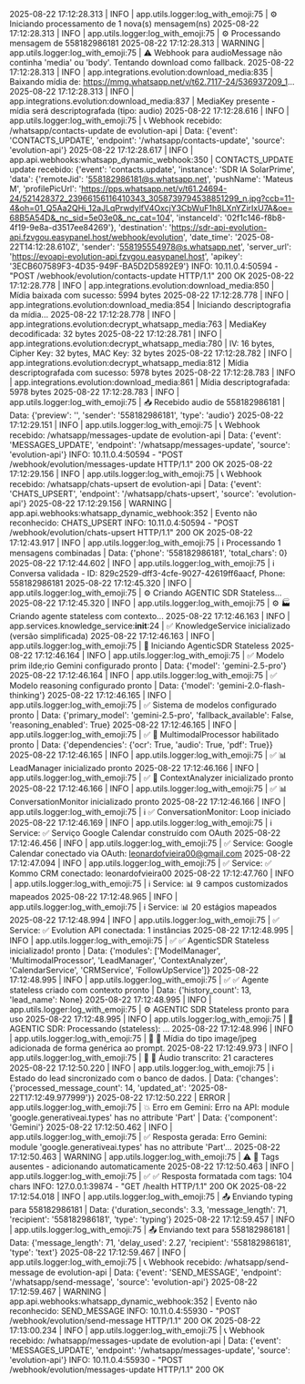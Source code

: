 2025-08-22 17:12:28.313 | INFO     | app.utils.logger:log_with_emoji:75 | ⚙️ Iniciando processamento de 1 nova(s) mensagem(ns)
2025-08-22 17:12:28.313 | INFO     | app.utils.logger:log_with_emoji:75 | ⚙️ Processando mensagem de 558182986181
2025-08-22 17:12:28.313 | WARNING  | app.utils.logger:log_with_emoji:75 | ⚠️ Webhook para audioMessage não continha 'media' ou 'body'. Tentando download como fallback.
2025-08-22 17:12:28.313 | INFO     | app.integrations.evolution:download_media:835 | Baixando mídia de: https://mmg.whatsapp.net/v/t62.7117-24/536937209_1...
2025-08-22 17:12:28.313 | INFO     | app.integrations.evolution:download_media:837 | MediaKey presente - mídia será descriptografada (tipo: audio)
2025-08-22 17:12:28.616 | INFO     | app.utils.logger:log_with_emoji:75 | 📞 Webhook recebido: /whatsapp/contacts-update de evolution-api | Data: {'event': 'CONTACTS_UPDATE', 'endpoint': '/whatsapp/contacts-update', 'source': 'evolution-api'}
2025-08-22 17:12:28.617 | INFO     | app.api.webhooks:whatsapp_dynamic_webhook:350 | CONTACTS_UPDATE update recebido: {'event': 'contacts.update', 'instance': 'SDR IA SolarPrime', 'data': {'remoteJid': '558182986181@s.whatsapp.net', 'pushName': 'Mateus M', 'profilePicUrl': 'https://pps.whatsapp.net/v/t61.24694-24/521428372_23966156116410343_3058739794538851299_n.jpg?ccb=11-4&oh=01_Q5Aa2QHi_12aJLqPrwdylfV4OxcjY3CbWuF1h8LXnYZirIxU7A&oe=68B5A54D&_nc_sid=5e03e0&_nc_cat=104', 'instanceId': '02f1c146-f8b8-4f19-9e8a-d3517ee84269'}, 'destination': 'https://sdr-api-evolution-api.fzvgou.easypanel.host/webhook/evolution', 'date_time': '2025-08-22T14:12:28.610Z', 'sender': '558195554978@s.whatsapp.net', 'server_url': 'https://evoapi-evolution-api.fzvgou.easypanel.host', 'apikey': '3ECB607589F3-4D35-949F-BA5D2D5892E9'}
INFO:     10.11.0.4:50594 - "POST /webhook/evolution/contacts-update HTTP/1.1" 200 OK
2025-08-22 17:12:28.778 | INFO     | app.integrations.evolution:download_media:850 | Mídia baixada com sucesso: 5994 bytes
2025-08-22 17:12:28.778 | INFO     | app.integrations.evolution:download_media:854 | Iniciando descriptografia da mídia...
2025-08-22 17:12:28.778 | INFO     | app.integrations.evolution:decrypt_whatsapp_media:763 | MediaKey decodificada: 32 bytes
2025-08-22 17:12:28.781 | INFO     | app.integrations.evolution:decrypt_whatsapp_media:780 | IV: 16 bytes, Cipher Key: 32 bytes, MAC Key: 32 bytes
2025-08-22 17:12:28.782 | INFO     | app.integrations.evolution:decrypt_whatsapp_media:812 | Mídia descriptografada com sucesso: 5978 bytes
2025-08-22 17:12:28.783 | INFO     | app.integrations.evolution:download_media:861 | Mídia descriptografada: 5978 bytes
2025-08-22 17:12:28.783 | INFO     | app.utils.logger:log_with_emoji:75 | 📥 Recebido audio de 558182986181 | Data: {'preview': '', 'sender': '558182986181', 'type': 'audio'}
2025-08-22 17:12:29.151 | INFO     | app.utils.logger:log_with_emoji:75 | 📞 Webhook recebido: /whatsapp/messages-update de evolution-api | Data: {'event': 'MESSAGES_UPDATE', 'endpoint': '/whatsapp/messages-update', 'source': 'evolution-api'}
INFO:     10.11.0.4:50594 - "POST /webhook/evolution/messages-update HTTP/1.1" 200 OK
2025-08-22 17:12:29.156 | INFO     | app.utils.logger:log_with_emoji:75 | 📞 Webhook recebido: /whatsapp/chats-upsert de evolution-api | Data: {'event': 'CHATS_UPSERT', 'endpoint': '/whatsapp/chats-upsert', 'source': 'evolution-api'}
2025-08-22 17:12:29.156 | WARNING  | app.api.webhooks:whatsapp_dynamic_webhook:352 | Evento não reconhecido: CHATS_UPSERT
INFO:     10.11.0.4:50594 - "POST /webhook/evolution/chats-upsert HTTP/1.1" 200 OK
2025-08-22 17:12:43.917 | INFO     | app.utils.logger:log_with_emoji:75 | ℹ️ Processando 1 mensagens combinadas | Data: {'phone': '558182986181', 'total_chars': 0}
2025-08-22 17:12:44.602 | INFO     | app.utils.logger:log_with_emoji:75 | ℹ️ Conversa validada - ID: 829c2529-dff3-4cfe-9027-42619ff6aacf, Phone: 558182986181
2025-08-22 17:12:45.320 | INFO     | app.utils.logger:log_with_emoji:75 | ⚙️ Criando AGENTIC SDR Stateless...
2025-08-22 17:12:45.320 | INFO     | app.utils.logger:log_with_emoji:75 | ⚙️ 🏭 Criando agente stateless com contexto...
2025-08-22 17:12:46.163 | INFO     | app.services.knowledge_service:__init__:24 | ✅ KnowledgeService inicializado (versão simplificada)
2025-08-22 17:12:46.163 | INFO     | app.utils.logger:log_with_emoji:75 | 🚀 Iniciando AgenticSDR Stateless
2025-08-22 17:12:46.164 | INFO     | app.utils.logger:log_with_emoji:75 | ✅ Modelo prim ilde;rio Gemini configurado pronto | Data: {'model': 'gemini-2.5-pro'}
2025-08-22 17:12:46.164 | INFO     | app.utils.logger:log_with_emoji:75 | ✅ Modelo reasoning configurado pronto | Data: {'model': 'gemini-2.0-flash-thinking'}
2025-08-22 17:12:46.165 | INFO     | app.utils.logger:log_with_emoji:75 | ✅ Sistema de modelos configurado pronto | Data: {'primary_model': 'gemini-2.5-pro', 'fallback_available': False, 'reasoning_enabled': True}
2025-08-22 17:12:46.165 | INFO     | app.utils.logger:log_with_emoji:75 | ✅ 🎨 MultimodalProcessor habilitado pronto | Data: {'dependencies': {'ocr': True, 'audio': True, 'pdf': True}}
2025-08-22 17:12:46.165 | INFO     | app.utils.logger:log_with_emoji:75 | ✅ 📊 LeadManager inicializado pronto
2025-08-22 17:12:46.166 | INFO     | app.utils.logger:log_with_emoji:75 | ✅ 🧠 ContextAnalyzer inicializado pronto
2025-08-22 17:12:46.166 | INFO     | app.utils.logger:log_with_emoji:75 | ✅ 📊 ConversationMonitor inicializado pronto
2025-08-22 17:12:46.166 | INFO     | app.utils.logger:log_with_emoji:75 | ℹ️ ✅ ConversationMonitor: Loop iniciado
2025-08-22 17:12:46.169 | INFO     | app.utils.logger:log_with_emoji:75 | ℹ️ Service: ✅ Serviço Google Calendar construído com OAuth
2025-08-22 17:12:46.456 | INFO     | app.utils.logger:log_with_emoji:75 | ✅ Service: Google Calendar conectado via OAuth: leonardofvieira00@gmail.com
2025-08-22 17:12:47.094 | INFO     | app.utils.logger:log_with_emoji:75 | ✅ Service: ✅ Kommo CRM conectado: leonardofvieira00
2025-08-22 17:12:47.760 | INFO     | app.utils.logger:log_with_emoji:75 | ℹ️ Service: 📊 9 campos customizados mapeados
2025-08-22 17:12:48.965 | INFO     | app.utils.logger:log_with_emoji:75 | ℹ️ Service: 📊 20 estágios mapeados
2025-08-22 17:12:48.994 | INFO     | app.utils.logger:log_with_emoji:75 | ✅ Service: ✅ Evolution API conectada: 1 instâncias
2025-08-22 17:12:48.995 | INFO     | app.utils.logger:log_with_emoji:75 | ✅ ✅ AgenticSDR Stateless inicializado! pronto | Data: {'modules': ['ModelManager', 'MultimodalProcessor', 'LeadManager', 'ContextAnalyzer', 'CalendarService', 'CRMService', 'FollowUpService']}
2025-08-22 17:12:48.995 | INFO     | app.utils.logger:log_with_emoji:75 | ✅ ✅ Agente stateless criado com contexto pronto | Data: {'history_count': 13, 'lead_name': None}
2025-08-22 17:12:48.995 | INFO     | app.utils.logger:log_with_emoji:75 | ⚙️ AGENTIC SDR Stateless pronto para uso
2025-08-22 17:12:48.995 | INFO     | app.utils.logger:log_with_emoji:75 | 🤖 AGENTIC SDR: Processando (stateless): ...
2025-08-22 17:12:48.996 | INFO     | app.utils.logger:log_with_emoji:75 | 📱 📎 Mídia do tipo image/jpeg adicionada de forma genérica ao prompt.
2025-08-22 17:12:49.973 | INFO     | app.utils.logger:log_with_emoji:75 | 📱 🎤 Áudio transcrito: 21 caracteres
2025-08-22 17:12:50.220 | INFO     | app.utils.logger:log_with_emoji:75 | ℹ️ Estado do lead sincronizado com o banco de dados. | Data: {'changes': {'processed_message_count': 14, 'updated_at': '2025-08-22T17:12:49.977999'}}
2025-08-22 17:12:50.222 | ERROR    | app.utils.logger:log_with_emoji:75 | 💥 Erro em Gemini: Erro na API: module 'google.generativeai.types' has no attribute 'Part' | Data: {'component': 'Gemini'}
2025-08-22 17:12:50.462 | INFO     | app.utils.logger:log_with_emoji:75 | ✅ Resposta gerada: Erro Gemini: module 'google.generativeai.types' has no attribute 'Part'...
2025-08-22 17:12:50.463 | WARNING  | app.utils.logger:log_with_emoji:75 | ⚠️ 🔧 Tags ausentes - adicionando automaticamente
2025-08-22 17:12:50.463 | INFO     | app.utils.logger:log_with_emoji:75 | ✅ ✅ Resposta formatada com tags: 104 chars
INFO:     127.0.0.1:39874 - "GET /health HTTP/1.1" 200 OK
2025-08-22 17:12:54.018 | INFO     | app.utils.logger:log_with_emoji:75 | 📤 Enviando typing para 558182986181 | Data: {'duration_seconds': 3.3, 'message_length': 71, 'recipient': '558182986181', 'type': 'typing'}
2025-08-22 17:12:59.457 | INFO     | app.utils.logger:log_with_emoji:75 | 📤 Enviando text para 558182986181 | Data: {'message_length': 71, 'delay_used': 2.27, 'recipient': '558182986181', 'type': 'text'}
2025-08-22 17:12:59.467 | INFO     | app.utils.logger:log_with_emoji:75 | 📞 Webhook recebido: /whatsapp/send-message de evolution-api | Data: {'event': 'SEND_MESSAGE', 'endpoint': '/whatsapp/send-message', 'source': 'evolution-api'}
2025-08-22 17:12:59.467 | WARNING  | app.api.webhooks:whatsapp_dynamic_webhook:352 | Evento não reconhecido: SEND_MESSAGE
INFO:     10.11.0.4:55930 - "POST /webhook/evolution/send-message HTTP/1.1" 200 OK
2025-08-22 17:13:00.234 | INFO     | app.utils.logger:log_with_emoji:75 | 📞 Webhook recebido: /whatsapp/messages-update de evolution-api | Data: {'event': 'MESSAGES_UPDATE', 'endpoint': '/whatsapp/messages-update', 'source': 'evolution-api'}
INFO:     10.11.0.4:55930 - "POST /webhook/evolution/messages-update HTTP/1.1" 200 OK
